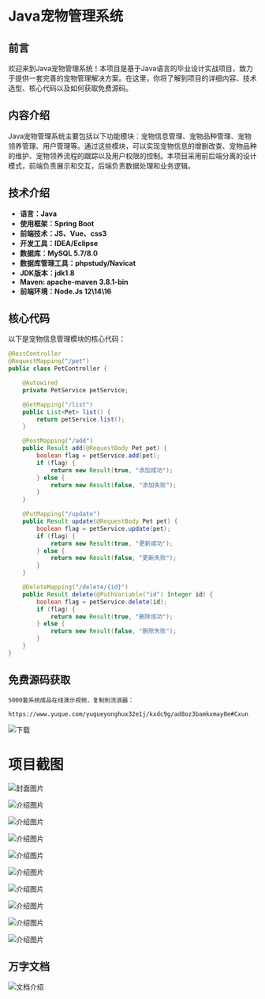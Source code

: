# Java宠物管理系统

## 前言

欢迎来到Java宠物管理系统！本项目是基于Java语言的毕业设计实战项目，致力于提供一套完善的宠物管理解决方案。在这里，你将了解到项目的详细内容、技术选型、核心代码以及如何获取免费源码。

## 内容介绍

Java宠物管理系统主要包括以下功能模块：宠物信息管理、宠物品种管理、宠物领养管理、用户管理等。通过这些模块，可以实现宠物信息的增删改查、宠物品种的维护、宠物领养流程的跟踪以及用户权限的控制。本项目采用前后端分离的设计模式，前端负责展示和交互，后端负责数据处理和业务逻辑。

## 技术介绍

- **语言：Java**
- **使用框架：Spring Boot**
- **前端技术：JS、Vue、css3**
- **开发工具：IDEA/Eclipse**
- **数据库：MySQL 5.7/8.0**
- **数据库管理工具：phpstudy/Navicat**
- **JDK版本：jdk1.8**
- **Maven: apache-maven 3.8.1-bin**
- **前端环境：Node.Js 12\14\16**

## 核心代码

以下是宠物信息管理模块的核心代码：

```java
@RestController
@RequestMapping("/pet")
public class PetController {

    @Autowired
    private PetService petService;

    @GetMapping("/list")
    public List<Pet> list() {
        return petService.list();
    }

    @PostMapping("/add")
    public Result add(@RequestBody Pet pet) {
        boolean flag = petService.add(pet);
        if (flag) {
            return new Result(true, "添加成功");
        } else {
            return new Result(false, "添加失败");
        }
    }

    @PutMapping("/update")
    public Result update(@RequestBody Pet pet) {
        boolean flag = petService.update(pet);
        if (flag) {
            return new Result(true, "更新成功");
        } else {
            return new Result(false, "更新失败");
        }
    }

    @DeleteMapping("/delete/{id}")
    public Result delete(@PathVariable("id") Integer id) {
        boolean flag = petService.delete(id);
        if (flag) {
            return new Result(true, "删除成功");
        } else {
            return new Result(false, "删除失败");
        }
    }
}
```

## 免费源码获取

```
5000套系统成品在线演示视频，复制到流浪器： 
```
```
https://www.yuque.com/yuqueyonghux32e1j/kxdc9g/ad8oz3bamkxmay0e#Cxun
```
![下载](https://img12.360buyimg.com/ddimg/jfs/t1/339687/11/1349/28408/68ad865fF412d7877/adaa650483a100f2.jpg)

# 项目截图

![封面图片](https://img12.360buyimg.com/ddimg/jfs/t1/344150/4/781/142568/68bda855F014e364d/bfd0feddcea7e023.jpg)

![介绍图片](https://img10.360buyimg.com/ddimg/jfs/t1/349380/12/727/67669/68bda82dF6217bf83/8cf33f5a90735225.jpg)

![介绍图片](https://img12.360buyimg.com/ddimg/jfs/t1/351320/3/706/52463/68bda82dFf9d1ef9f/cfc43a47cddbdbf3.jpg)

![介绍图片](https://img11.360buyimg.com/ddimg/jfs/t1/334040/23/10525/52098/68bda82fF6aba2ac0/262f81a93ac74deb.jpg)

![介绍图片](https://img14.360buyimg.com/ddimg/jfs/t1/351372/23/768/52953/68bda82fFff50367e/db74efe97db29904.jpg)

![介绍图片](https://img10.360buyimg.com/ddimg/jfs/t1/348686/39/657/53284/68bda830Faf08a84f/2cb5bd7db96926c7.jpg)

![介绍图片](https://img12.360buyimg.com/ddimg/jfs/t1/347659/35/791/53986/68bda832F01968e3d/7f37dd95e19024a2.jpg)

![介绍图片](https://img14.360buyimg.com/ddimg/jfs/t1/329618/3/10511/105308/68bda832F355d7fb8/87c6c358852e8fc2.jpg)

![介绍图片](https://img13.360buyimg.com/ddimg/jfs/t1/331229/6/10475/34208/68bda833F8b9682bd/b163684a7eddc197.jpg)

![介绍图片](https://img13.360buyimg.com/ddimg/jfs/t1/344666/2/703/47576/68bda833Fdef5e39a/edf23e74b3acb08f.jpg)


## 万字文档
![文档介绍](https://img14.360buyimg.com/ddimg/jfs/t1/338393/1/3576/156947/68b1ad0cF74dc525c/ff9cd6c574295685.jpg)

